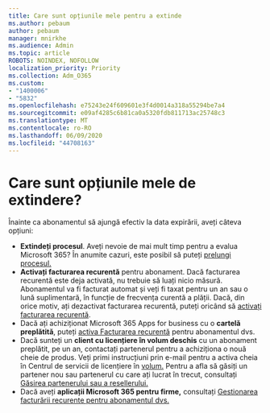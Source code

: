 ```yaml
---
title: Care sunt opțiunile mele pentru a extinde
ms.author: pebaum
author: pebaum
manager: mnirkhe
ms.audience: Admin
ms.topic: article
ROBOTS: NOINDEX, NOFOLLOW
localization_priority: Priority
ms.collection: Adm_O365
ms.custom:
- "1400006"
- "5832"
ms.openlocfilehash: e75243e24f609601e3f4d0014a318a55294be7a4
ms.sourcegitcommit: e09af4285c6b81ca0a5320fdb811713ac25748c3
ms.translationtype: MT
ms.contentlocale: ro-RO
ms.lasthandoff: 06/09/2020
ms.locfileid: "44708163"
---
```

# <a name="what-are-my-options-to-extend"></a>Care sunt opțiunile mele de extindere?

Înainte ca abonamentul să ajungă efectiv la data expirării, aveți câteva opțiuni:

- **Extindeți procesul**.  Aveți nevoie de mai mult timp pentru a evalua Microsoft 365? În anumite cazuri, este posibil să puteți [prelungi procesul.](https://docs.microsoft.com/microsoft-365/commerce/extend-your-trial?view=o365-worldwide)  
- **Activați facturarea recurentă** pentru abonament. Dacă facturarea recurentă este deja activată, nu trebuie să luați nicio măsură. Abonamentul va fi facturat automat și veți fi taxat pentru un an sau o lună suplimentară, în funcție de frecvența curentă a plății. Dacă, din orice motiv, ați dezactivat facturarea recurentă, puteți oricând să [activați facturarea recurentă](https://docs.microsoft.com/microsoft-365/commerce/subscriptions/renew-your-subscription?view=o365-worldwide).
- Dacă ați achiziționat Microsoft 365 Apps for business cu o **cartelă preplătită**, puteți [activa Facturarea recurentă](https://docs.microsoft.com/microsoft-365/commerce/subscriptions/renew-your-subscription?view=o365-worldwide) pentru abonamentul dvs.
- Dacă sunteți un **client cu licențiere în volum deschis** cu un abonament preplătit, pe un an, contactați partenerul pentru a achiziționa o nouă cheie de produs. Veți primi instrucțiuni prin e-mail pentru a activa cheia în Centrul de servicii de licențiere în [volum.](https://go.microsoft.com/fwlink/p/?LinkID=282016) Pentru a afla să găsiți un partener nou sau partenerul cu care ați lucrat în trecut, consultați [Găsirea partenerului sau a resellerului.](https://docs.microsoft.com/microsoft-365/admin/manage/find-your-partner-or-reseller?view=o365-worldwide)
- Dacă aveți **aplicații Microsoft 365 pentru firme,** consultați [Gestionarea facturării recurente pentru abonamentul dvs.](https://docs.microsoft.com/microsoft-365/commerce/subscriptions/renew-your-subscription?view=o365-worldwide)
